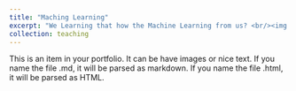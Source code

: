 ```yaml
---
title: "Maching Learning"
excerpt: "We Learning that how the Machine Learning from us? <br/><img src='/images/AImethods.jpg'>"
collection: teaching
---
```


This is an item in your portfolio. It can be have images or nice text. If you name the file .md, it will be parsed as markdown. If you name the file .html, it will be parsed as HTML. 
